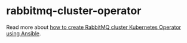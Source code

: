 # rabbitmq-cluster-operator
Read more about [how to create RabbitMQ  cluster Kubernetes Operator using Ansible](https://www.rokpoto.com/create-kubernetes-operator-using-ansible/). 
